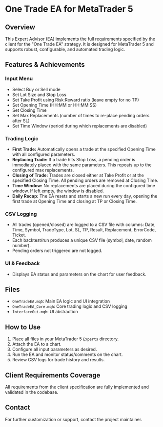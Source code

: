 # One Trade EA for MetaTrader 5

## Overview

This Expert Advisor (EA) implements the full requirements specified by the client for the "One Trade EA" strategy. It is designed for MetaTrader 5 and supports robust, configurable, and automated trading logic.

## Features & Achievements

### Input Menu

- Select Buy or Sell mode
- Set Lot Size and Stop Loss
- Set Take Profit using Risk:Reward ratio (leave empty for no TP)
- Set Opening Time (HH:MM or HH:MM:SS)
- Set Closing Time
- Set Max Replacements (number of times to re-place pending orders after SL)
- Set Time Window (period during which replacements are disabled)

### Trading Logic

- **First Trade:** Automatically opens a trade at the specified Opening Time with all configured parameters.
- **Replacing Trade:** If a trade hits Stop Loss, a pending order is immediately placed with the same parameters. This repeats up to the configured max replacements.
- **Closing of Trade:** Trades are closed either at Take Profit or at the specified Closing Time. All pending orders are removed at Closing Time.
- **Time Window:** No replacements are placed during the configured time window. If left empty, the window is disabled.
- **Daily Recap:** The EA resets and starts a new run every day, opening the first trade at Opening Time and closing at TP or Closing Time.

### CSV Logging

- All trades (opened/closed) are logged to a CSV file with columns: Date, Time, Symbol, TradeType, Lot, SL, TP, Result, Replacement, ErrorCode, Ticket.
- Each backtest/run produces a unique CSV file (symbol, date, random number).
- Pending orders not triggered are not logged.

### UI & Feedback

- Displays EA status and parameters on the chart for user feedback.

## Files

- `OneTradeEA.mq5`: Main EA logic and UI integration
- `OneTradeEA_Core.mqh`: Core trading logic and CSV logging
- `InterfaceGui.mqh`: UI abstraction

## How to Use

1. Place all files in your MetaTrader 5 `Experts` directory.
2. Attach the EA to a chart.
3. Configure all input parameters as desired.
4. Run the EA and monitor status/comments on the chart.
5. Review CSV logs for trade history and results.

## Client Requirements Coverage

All requirements from the client specification are fully implemented and validated in the codebase.

## Contact

For further customization or support, contact the project maintainer.